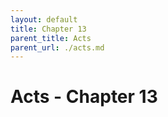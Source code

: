 ```yaml
---
layout: default
title: Chapter 13
parent_title: Acts
parent_url: ./acts.md
---
```


# Acts - Chapter 13
